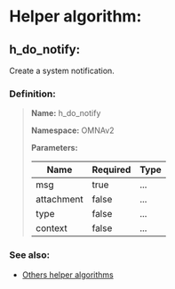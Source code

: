 # Helper algorithm:

## h_do_notify:

Create a system notification.
    
### Definition:

> **Name:** h_do_notify
> 
> **Namespace:** OMNAv2
>
> **Parameters:**
> 
> | Name | Required | Type |
> | --- | --- | --- |
> | msg | true | ... |
> | attachment | false | ... |
> | type | false | ... |
> | context | false | ... |

### See also:
* [Others helper algorithms](overview?id=h_do_notify)